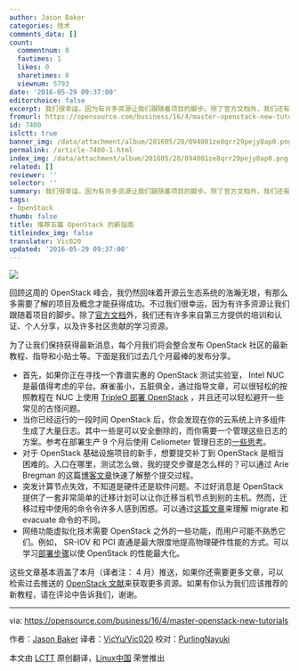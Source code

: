 ```yaml
---
author: Jason Baker
categories: 技术
comments_data: []
count:
  commentnum: 0
  favtimes: 1
  likes: 0
  sharetimes: 0
  viewnum: 5793
date: '2016-05-29 09:37:00'
editorchoice: false
excerpt: 我们很幸运，因为有许多资源让我们跟随着项目的脚步。除了官方文档外，我们还有许多来自第三方提供的培训和认证、个人分享，以及许多社区贡献的学习资源。
fromurl: https://opensource.com/business/16/4/master-openstack-new-tutorials
id: 7400
islctt: true
banner_img: /data/attachment/album/201605/28/094001ze8qrr29pejy8ap0.png
permalink: /article-7400-1.html
index_img: /data/attachment/album/201605/28/094001ze8qrr29pejy8ap0.png.thumb.jpg
related: []
reviewer: ''
selector: ''
summary: 我们很幸运，因为有许多资源让我们跟随着项目的脚步。除了官方文档外，我们还有许多来自第三方提供的培训和认证、个人分享，以及许多社区贡献的学习资源。
tags:
- OpenStack
thumb: false
title: 推荐五篇 OpenStack 的新指南
titleindex_img: false
translator: Vic020
updated: '2016-05-29 09:37:00'
---
```


![](/data/attachment/album/201605/28/094001ze8qrr29pejy8ap0.png)


回顾这周的 OpenStack 峰会，我仍然回味着开源云生态系统的浩瀚无垠，有那么多需要了解的项目及概念才能获得成功。不过我们很幸运，因为有许多资源让我们跟随着项目的脚步。除了[官方文档](http://docs.openstack.org/)外，我们还有许多来自第三方提供的培训和认证、个人分享，以及许多社区贡献的学习资源。


为了让我们保持获得最新消息，每个月我们将会整合发布 OpenStack 社区的最新教程、指导和小贴士等。下面是我们过去几个月最棒的发布分享。


* 首先，如果你正在寻找一个靠谱实惠的 OpenStack 测试实验室， Intel NUC 是最值得考虑的平台。麻雀虽小，五脏俱全，通过指导文章，可以很轻松的按照教程在 NUC 上使用 [TripleO 部署 OpenStack](http://acksyn.org/posts/2016/03/tripleo-on-nucs/) ，并且还可以轻松避开一些常见的古怪问题。
* 当你已经运行的一段时间 OpenStack 后，你会发现在你的云系统上许多组件生成了大量日志。其中一些是可以安全删除的，而你需要一个管理这些日志的方案。参考在部署生产 9 个月后使用 Celiometer 管理日志的[一些思考](http://silverskysoft.com/open-stack-xwrpr/2016/03/long-term-openstack-usage-summary/)。
* 对于 OpenStack 基础设施项目的新手，想要提交补丁到 OpenStack 是相当困难的。入口在哪里，测试怎么做，我的提交步骤是怎么样的？可以通过 Arie Bregman 的这篇[博客文章](http://abregman.com/2016/03/05/openstack-infra-jenkins-jobs/)快速了解整个提交过程。
* 突发计算节点失效，不知道是硬件还是软件问题。不过好消息是 OpenStack 提供了一套非常简单的迁移计划可以让你迁移当机节点到别的主机。然而，迁移过程中使用的命令令许多人感到困惑。可以通过[这篇文章](http://www.danplanet.com/blog/2016/03/03/evacuate-in-nova-one-command-to-confuse-us-all/)来理解 migrate 和 evacuate 命令的不同。
* 网络功能虚拟化技术需要 OpenStack 之外的一些功能，而用户可能不熟悉它们。例如， SR-IOV 和 PCI 直通是最大限度地提高物理硬件性能的方式。可以学习[部署步骤](https://trickycloud.wordpress.com/2016/03/28/openstack-for-nfv-applications-sr-iov-and-pci-passthrough/)以使 OpenStack 的性能最大化。


这些文章基本涵盖了本月（译者注： 4 月）推送，如果你还需要更多文章，可以检索过去推送的 [OpenStack 文献](https://opensource.com/resources/openstack-tutorials)来获取更多资源。如果有你认为我们应该推荐的新教程，请在评论中告诉我们，谢谢。




---


via: <https://opensource.com/business/16/4/master-openstack-new-tutorials>


作者：[Jason Baker](https://opensource.com/users/jason-baker) 译者：[VicYu/Vic020](http://vicyu.net) 校对：[PurlingNayuki](https://github.com/PurlingNayuki)


本文由 [LCTT](https://github.com/LCTT/TranslateProject) 原创翻译，[Linux中国](https://linux.cn/) 荣誉推出